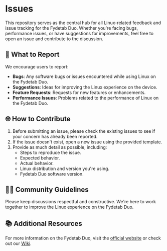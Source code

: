 # Issues

This repository serves as the central hub for all Linux-related feedback and issue tracking for the Fydetab Duo. 
Whether you're facing bugs, performance issues, or have suggestions for improvements, feel free to open an issue and contribute to the discussion.

## 📝 What to Report
We encourage users to report:
- **Bugs**: Any software bugs or issues encountered while using Linux on the Fydetab Duo.
- **Suggestions**: Ideas for improving the Linux experience on the device.
- **Feature Requests**: Requests for new features or enhancements.
- **Performance Issues**: Problems related to the performance of Linux on the Fydetab Duo.

## 🌐 How to Contribute
1. Before submitting an issue, please check the existing issues to see if your concern has already been reported.
2. If the issue doesn't exist, open a new issue using the provided template.
3. Provide as much detail as possible, including:
   - Steps to reproduce the issue.
   - Expected behavior.
   - Actual behavior.
   - Linux distribution and version you're using.
   - Fydetab Duo software version.

## 👨‍🏫 Community Guidelines
Please keep discussions respectful and constructive. We're here to work together to improve the Linux experience on the Fydetab Duo.

## 📚 Additional Resources
For more information on the Fydetab Duo, visit the [official website](https://fydetabduo.com) or check out our [Wiki](https://wiki.fydetabduo.com).
